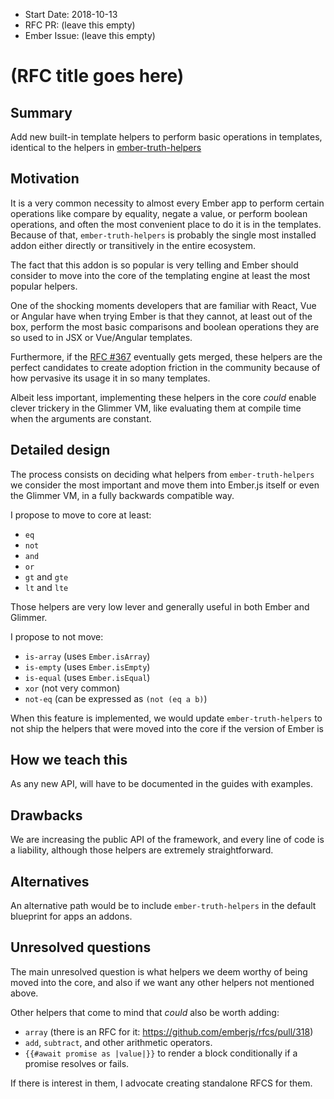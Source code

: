 - Start Date: 2018-10-13
- RFC PR: (leave this empty)
- Ember Issue: (leave this empty)

# (RFC title goes here)

## Summary

Add new built-in template helpers to perform basic operations in templates, identical to the
helpers in [ember-truth-helpers](https://github.com/jmurphyau/ember-truth-helpers)

## Motivation

It is a very common necessity to almost every Ember app to perform certain operations like compare
by equality, negate a value, or perform boolean operations, and often the most convenient place to
do it is in the templates.
Because of that, `ember-truth-helpers` is probably the single most installed addon either directly
or transitively in the entire ecosystem.

The fact that this addon is so popular is very telling and Ember should consider to move into the
core of the templating engine at least the most popular helpers.

One of the shocking moments developers that are familiar with React, Vue or Angular have when trying Ember
is that they cannot, at least out of the box, perform the most basic comparisons and boolean operations
they are so used to in JSX or Vue/Angular templates.

Furthermore, if the [RFC #367](https://github.com/emberjs/rfcs/pull/367) eventually gets merged, these
helpers are the perfect candidates to create adoption friction in the community because of how
pervasive its usage it in so many templates.

Albeit less important, implementing these helpers in the core _could_ enable clever trickery in the
Glimmer VM, like evaluating them at compile time when the arguments are constant.

## Detailed design

The process consists on deciding what helpers from `ember-truth-helpers` we consider the most important
and move them into Ember.js itself or even the Glimmer VM, in a fully backwards compatible way.

I propose to move to core at least:

- `eq`
- `not`
- `and`
- `or`
- `gt` and `gte`
- `lt` and `lte`

Those helpers are very low lever and generally useful in both Ember and Glimmer.

I propose to not move:

- `is-array` (uses `Ember.isArray`)
- `is-empty` (uses `Ember.isEmpty`)
- `is-equal` (uses `Ember.isEqual`)
- `xor`      (not very common)
- `not-eq`   (can be expressed as `(not (eq a b)`)

When this feature is implemented, we would update `ember-truth-helpers` to not ship the helpers that
were moved into the core if the version of Ember is

## How we teach this

As any new API, will have to be documented in the guides with examples.

## Drawbacks

We are increasing the public API of the framework, and every line of code is a liability, although
those helpers are extremely straightforward.

## Alternatives

An alternative path would be to include `ember-truth-helpers` in the default blueprint for apps an
addons.

## Unresolved questions

The main unresolved question is what helpers we deem worthy of being moved into the core, and also
if we want any other helpers not mentioned above.

Other helpers that come to mind that _could_ also be worth adding:

- `array` (there is an RFC for it: https://github.com/emberjs/rfcs/pull/318)
- `add`, `subtract`, and other arithmetic operators.
- `{{#await promise as |value|}}` to render a block conditionally if a promise resolves or fails.

If there is interest in them, I advocate creating standalone RFCS for them.